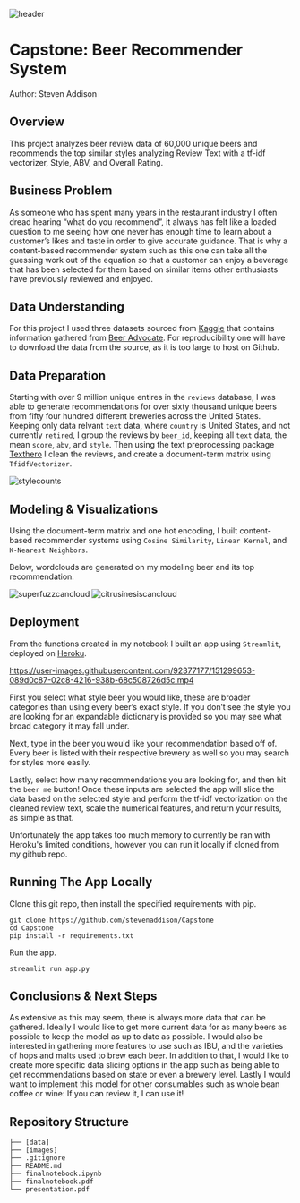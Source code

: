 ![header](https://github.com/stevenaddison/Capstone/blob/main/images/beerflight.jpg)
# Capstone: Beer Recommender System
Author: Steven Addison


## Overview
This project analyzes beer review data of 60,000 unique beers and recommends the top similar styles analyzing Review Text with a tf-idf vectorizer, Style, ABV, and Overall Rating.

## Business Problem
As someone who has spent many years in the restaurant industry I often dread hearing “what do you recommend”, it always has felt like a loaded question to me seeing how one never has enough time to learn about a customer’s likes and taste in order to give accurate guidance. That is why a content-based recommender system such as this one can take all the guessing work out of the equation so that a customer can enjoy a beverage that has been selected for them based on similar items other enthusiasts have previously reviewed and enjoyed. 

## Data Understanding

For this project I used three datasets sourced from [Kaggle](https://www.kaggle.com/ehallmar/beers-breweries-and-beer-reviews) that contains information gathered from [Beer Advocate](https://www.beeradvocate.com/). For reproducibility one will have to download the data from the source, as it is too large to host on Github. 

## Data Preparation
Starting with over 9 million unique entires in the `reviews` database, I was able to generate recommendations for over sixty thousand unique beers from fifty four hundred different breweries across the United States.  Keeping only data relvant `text` data, where `country` is United States, and not currently `retired`, I group  the reviews by `beer_id`, keeping all `text` data, the mean `score`, `abv`, and `style`. Then using the text preprocessing package [Texthero](https://texthero.org/) I clean the reviews, and 
create a document-term matrix using `TfidfVectorizer`.

![stylecounts](https://user-images.githubusercontent.com/92377177/151299722-f2d3b890-6858-4273-a3e5-6cb2da9a825f.png)

## Modeling & Visualizations
Using the document-term matrix and one hot encoding, I built content-based recommender systems using `Cosine Similarity`, `Linear Kernel`, and `K-Nearest Neighbors`.

Below, wordclouds are generated on my modeling beer and its top recommendation.

![superfuzzcancloud](https://user-images.githubusercontent.com/92377177/151300073-0d9fc734-e747-4997-bb22-982061713d23.png)
![citrusinesiscancloud](https://user-images.githubusercontent.com/92377177/151300080-38418471-2e01-4daf-a276-59b2fb89a8a9.png)


## Deployment
From the functions created in my notebook I built an app using `Streamlit`, deployed on [Heroku](https://beer-me-recommender.herokuapp.com/). 

https://user-images.githubusercontent.com/92377177/151299653-089d0c87-02c8-4216-938b-68c508726d5c.mp4

First you select what style beer you would like, these are broader categories than using every beer’s exact style. If you don’t see the style you are looking for an expandable dictionary is provided so you may see what broad category it may fall under.

Next, type in the beer you would like  your recommendation based off of. Every beer is listed with their respective brewery as well so you may search for styles more easily. 

Lastly, select how many recommendations you are looking for, and then hit the `beer me` button! Once these inputs are selected the app will slice the data based on the selected style and perform the tf-idf vectorization on the cleaned review text, scale the numerical features, and return your results, as simple as that. 

Unfortunately the app takes too much memory to currently be ran with Heroku's limited conditions, however you can run it locally if cloned from my github repo.  

## Running The App Locally

Clone this git repo, then install the specified requirements with pip.

```
git clone https://github.com/stevenaddison/Capstone
cd Capstone
pip install -r requirements.txt
```

Run the app.

```
streamlit run app.py
```

## Conclusions & Next Steps
As extensive as this may seem, there is always more data that can be gathered. Ideally I would like to get more current data for as many beers as possible to keep the model as up to date as possible. I would also be interested in gathering more features to use such as IBU, and the varieties of hops and malts used to brew each beer. In addition to that, I would like to create more specific data slicing options in the app such as being able to get recommendations based on state or even a brewery level. Lastly I would want to implement this model for other consumables such as whole bean coffee or wine: If you can review it, I can use it!


## Repository Structure
```
├── [data]
├── [images]
├── .gitignore
├── README.md
├── finalnotebook.ipynb
├── finalnotebook.pdf
└── presentation.pdf
```
